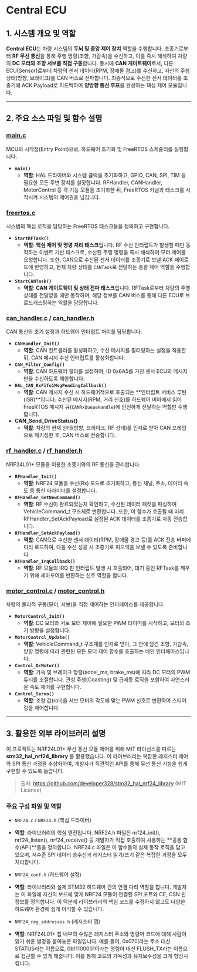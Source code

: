 # Central ECU

## 1. 시스템 개요 및 역할

**Central ECU**는 차량 시스템의 **두뇌 및 중앙 제어 장치** 역할을 수행합니다. 조종기로부터 **RF 무선 통신**을 통해 주행 명령(조향, 가감속)을 수신하고, 이를 즉시 해석하여 차량의 **DC 모터와 조향 서보를 직접 구동**합니다. 동시에 **CAN 게이트웨이**로서, 다른 ECU(Sensor)로부터 차량의 센서 데이터(RPM, 장애물 경고)를 수신하고, 자신의 주행 상태(방향, 브레이크)를 CAN 버스로 전파합니다. 최종적으로 수신한 센서 데이터를 조종기에 ACK Payload로 피드백하여 **양방향 통신 루프**를 완성하는 핵심 제어 모듈입니다.

---

## 2. 주요 소스 파일 및 함수 설명

### [main.c](./Unit_car_central/Core/Src/main.c)
MCU의 시작점(Entry Point)으로, 하드웨어 초기화 및 FreeRTOS 스케줄러를 실행합니다.

- **`main()`**
  - **역할**: HAL 드라이버와 시스템 클럭을 초기화하고, GPIO, CAN, SPI, TIM 등 필요한 모든 주변 장치를 설정합니다. RFHandler, CANHandler, MotorControl 등 각 기능 모듈을 초기화한 뒤, FreeRTOS 커널과 태스크를 시작시켜 시스템의 제어권을 넘깁니다.

### [freertos.c](./Unit_car_central/Core/Src/freertos.c)
시스템의 핵심 로직을 담당하는 FreeRTOS 태스크들을 정의하고 구현합니다.

- **`StartRFTask()`**
  - **역할**: **핵심 제어 및 명령 처리 태스크**입니다. RF 수신 인터럽트가 발생할 때만 동작하는 이벤트 기반 태스크로, 수신된 주행 명령을 즉시 해석하여 모터 제어를 요청합니다. 또한, CAN으로 수신된 센서 데이터를 조종기로 보낼 ACK 페이로드에 반영하고, 현재 차량 상태를 `CANTask`로 전달하는 총괄 제어 역할을 수행합니다.
- **`StartCANTask()`**
  - **역할**: **CAN 게이트웨이 및 상태 전파 태스크**입니다. RFTask로부터 차량의 주행 상태를 전달받을 때만 동작하며, 해당 정보를 CAN 버스를 통해 다른 ECU로 브로드캐스팅하는 역할을 담당합니다.

### [can_handler.c](./Unit_car_central/Core/Src/can_handler.c) / [can_handler.h](./Unit_car_central/Core/Inc/can_handler.h)
CAN 통신의 초기 설정과 하드웨어 인터럽트 처리를 담당합니다.

- **`CANHandler_Init()`**
  - **역할**: CAN 컨트롤러를 활성화하고, 수신 메시지를 필터링하는 설정을 적용한 뒤, CAN 메시지 수신 인터럽트를 활성화합니다.
- **`CAN_Filter_Config()`**
  - **역할**: CAN 하드웨어 필터를 설정하여, ID 0x6A5를 가진 센서 ECU의 메시지만을 수신하도록 제한합니다.
- **`HAL_CAN_RxFifo1MsgPendingCallback()`**
  - **역할**: CAN 메시지 수신 시 하드웨어적으로 호출되는 **인터럽트 서비스 루틴(ISR)**입니다. 수신된 메시지(RPM, 거리 신호)를 하드웨어 버퍼에서 읽어 FreeRTOS 메시지 큐(`CANRxQueueHandle`)에 안전하게 전달하는 역할만 수행합니다.
- **CAN_Send_DriveStatus()**
  - **역할**: 차량의 현재 상태(방향, 브레이크, RF 상태)를 인자로 받아 CAN 프레임으로 패키징한 후, CAN 버스로 전송합니다.

### [rf_handler.c](./Unit_car_central/Core/Src/rf_handler.c) / [rf_handler.h](./Unit_car_central/Core/Inc/rf_handler.h)
NRF24L01+ 모듈을 이용한 조종기와의 RF 통신을 관리합니다.

- **`RFHandler_Init()`**
  - **역할**: NRF24 모듈을 수신(Rx) 모드로 초기화하고, 통신 채널, 주소, 데이터 속도 등 통신 파라미터를 설정합니다.
- **`RFHandler_GetNewCommand()`**
  - **역할**: RF 수신이 완료되었는지 확인하고, 수신된 데이터 패킷을 파싱하여 VehicleCommand_t 구조체로 변환합니다. 또한, 이 함수가 호출될 때 미리 RFHandler_SetAckPayload로 설정된 ACK 데이터를 조종기로 자동 전송합니다.
- **`RFHandler_SetAckPayload()`**
  - **역할**: CAN으로 수신한 센서 데이터(RPM, 장애물 경고 등)를 ACK 전송 버퍼에 미리 로드하여, 다음 수신 성공 시 조종기로 피드백을 보낼 수 있도록 준비합니다.
- **`RFHandler_IrqCallback()`**
  - **역할**: RF 모듈의 IRQ 핀 인터럽트 발생 시 호출되어, 대기 중인 RFTask를 깨우기 위해 세마포어를 반환하는 신호 역할을 합니다.

### [motor_control.c](./Unit_car_central/Core/Src/motor_control.c) / [motor_control.h](./Unit_car_central/Core/Inc/motor_control.h)
차량의 물리적 구동(모터, 서보)을 직접 제어하는 인터페이스를 제공합니다.

- **`MotorControl_Init()`**
  - **역할**: DC 모터와 서보 모터 제어에 필요한 PWM 타이머를 시작하고, 모터의 초기 방향을 설정합니다.
- **`MotorControl_Update()`**
  - **역할**: VehicleCommand_t 구조체를 인자로 받아, 그 안에 담긴 조향, 가감속, 방향 명령에 따라 관련된 모든 모터 제어 함수를 호출하는 메인 인터페이스입니다.
- **`Control_DcMotor()`**
  - **역할**: 가속 및 브레이크 명령(accel_ms, brake_ms)에 따라 DC 모터의 PWM 듀티를 조절합니다. 관성 주행(Coasting) 및 급제동 로직을 포함하여 자연스러운 속도 제어를 구현합니다.
- **`Control_Servo()`**
  - **역할**: 조향 값(roll)을 서보 모터의 각도에 맞는 PWM 신호로 변환하여 스티어링을 제어합니다.

---

## 3. 활용한 외부 라이브러리 설명

이 프로젝트는 NRF24L01+ 무선 통신 모듈 제어를 위해 MIT 라이선스를 따르는 **stm32_hal_nrf24_library** 를 활용했습니다. 이 라이브러리는 복잡한 레지스터 제어와 SPI 통신 과정을 추상화하여, 개발자가 직관적인 API를 통해 무선 통신 기능을 쉽게 구현할 수 있도록 돕습니다.

> 출처: https://github.com/developer328/stm32_hal_nrf24_library (MIT License)

### 주요 구성 파일 및 역할

- `NRF24.c` / `NRF24.h` (핵심 드라이버)

- **역할**: 라이브러리의 핵심 엔진입니다. NRF24.h 파일은 nrf24_init(), nrf24_listen(), nrf24_receive() 등 개발자가 직접 호출하여 사용하는 **공용 함수(API)**들을 정의합니다. NRF24.c 파일은 이 함수들의 실제 동작 로직을 담고 있으며, 저수준 SPI 데이터 송수신과 레지스터 읽기/쓰기 같은 복잡한 과정을 모두 처리합니다.

- `NRF24_conf.h` (하드웨어 설정)
- **역할**: 라이브러리와 실제 STM32 하드웨어 간의 연결 다리 역할을 합니다. 개발자는 이 파일에 자신의 보드에 맞게 NRF24 모듈이 연결된 SPI 포트와 CE, CSN 핀 정보를 정의합니다. 이 덕분에 라이브러리의 핵심 코드를 수정하지 않고도 다양한 하드웨어 환경에 쉽게 이식할 수 있습니다.

- `NRF24_reg_addresses.h` (레지스터 맵)
- **역할**: NRF24L01+ 칩 내부의 수많은 레지스터 주소와 명령어 코드에 대해 사람이 읽기 쉬운 별명을 붙여놓은 파일입니다. 예를 들어, 0x07이라는 주소 대신 STATUS라는 이름으로, 0b11100001이라는 명령어 대신 FLUSH_TX라는 이름으로 접근할 수 있게 해줍니다. 이를 통해 코드의 가독성과 유지보수성을 크게 향상시킵니다.